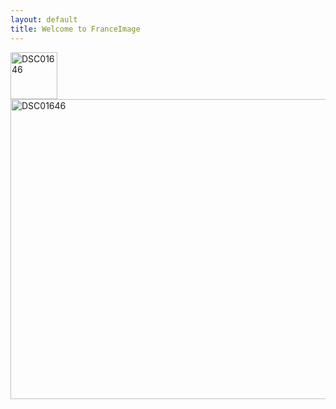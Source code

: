 ```yaml
---
layout: default
title: Welcome to FranceImage
---
```



<div>
<a data-flickr-embed="true"  href="https://www.flickr.com/photos/135984314@N05/22342736874" title="DSC01646"><img src="https://farm6.staticflickr.com/5659/22342736874_2f32a16cd0_s.jpg" width="75" height="75" alt="DSC01646"></a><script async src="//embedr.flickr.com/assets/client-code.js" charset="utf-8"></script>
</div>
<div>
<a data-flickr-embed="true"  href="https://www.flickr.com/photos/135984314@N05/22342736874/in/dateposted-public/" title="DSC01646"><img src="https://farm6.staticflickr.com/5659/22342736874_2f32a16cd0_z.jpg" width="640" height="480" alt="DSC01646"></a><script async src="//embedr.flickr.com/assets/client-code.js" charset="utf-8"></script>
</div>
